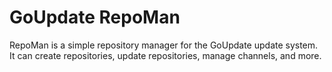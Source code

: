 GoUpdate RepoMan
================

RepoMan is a simple repository manager for the GoUpdate update system. It can create repositories, update repositories, manage channels, and more.

